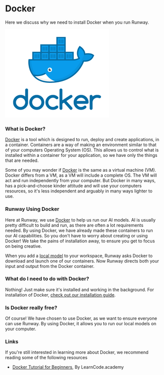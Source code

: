 # Docker

Here we discuss why we need to install Docker when you run Runway.

![Select Model](images/tutorial_docker/docker.png)

### What is Docker?

[Docker](https://www.docker.com/) is a tool which is designed to run, deploy and create applications, in a container. Containers are a way of making an environment similar to that of your computers Operating System (OS). This allows us to control what is installed within a container for your application, so we have only the things that are needed.

Some of you may wonder if [Docker](https://www.docker.com/) is the same as a virtual machine (VM). Docker differs from a VM, as a VM will include a complete OS. The VM will act and run independently from your computer. But Docker in many ways, has a pick-and-choose kinder attitude and will use your computers resources, so it's less independent and arguably in many ways lighter to use.

### Runway Using Docker

Here at Runway, we use [Docker](https://www.docker.com/) to help us run our AI models. AI is usually pretty difficult to build and run, as there are often a lot requirements needed. By using Docker, we have already made these containers to run our AI capabilities. So you don't have to worry about creating or using Docker! We take the pains of installation away, to ensure you get to focus on being creative.

When you add a [local model](getting-started/model-101) to your workspace, Runway asks Docker to download and launch one of our containers. Now Runway directs both your input and output from the Docker container.

<Insert diagram>

### What do I need to do with Docker?

Nothing! Just make sure it's installed and working in the background. For installation of Docker, [check out our installation guide](getting-started/installation).

### Is Docker really free?

Of course! We have chosen to use Docker, as we want to ensure everyone can use Runway. By using Docker, it allows you to run our local models on your computer.

### Links

If you're still interested in learning more about Docker, we recommend reading some of the following resources

* [Docker Tutorial for Beginners](https://www.youtube.com/watch?v=JBtWxj9l7zM), By LearnCode.academy
